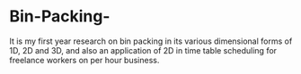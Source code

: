 # Bin-Packing-
It is my first year research on bin packing in its various dimensional forms of 1D, 2D and 3D, and also an application of 2D in time table scheduling for freelance workers on per hour business.
